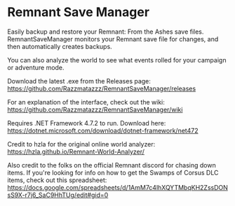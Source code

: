 # Remnant Save Manager
Easily backup and restore your Remnant: From the Ashes save files. RemnantSaveManager monitors your Remnant save file for changes, and then automatically creates backups.

You can also analyze the world to see what events rolled for your campaign or adventure mode.

Download the latest .exe from the Releases page:
https://github.com/Razzmatazzz/RemnantSaveManager/releases

For an explanation of the interface, check out the wiki:
https://github.com/Razzmatazzz/RemnantSaveManager/wiki

Requires .NET Framework 4.7.2 to run. Download here:
https://dotnet.microsoft.com/download/dotnet-framework/net472

Credit to hzla for the original online world analyzer:
https://hzla.github.io/Remnant-World-Analyzer/

Also credit to the folks on the official Remnant discord for chasing down items. If you're looking for info on how to get the Swamps of Corsus DLC items, check out this spreadsheet:
https://docs.google.com/spreadsheets/d/1AmM7c4lhXQYTMbqKH2ZssDONsS9X-r7j6_SaC9HhTUg/edit#gid=0
